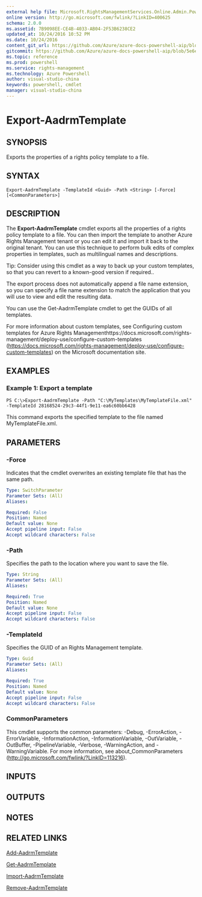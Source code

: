```yaml
---
external help file: Microsoft.RightsManagementServices.Online.Admin.PowerShell.dll-Help.xml
online version: http://go.microsoft.com/fwlink/?LinkID=400625
schema: 2.0.0
ms.assetid: 7B9098EE-CE4B-4033-AB04-2F53B6238CE2
updated_at: 10/24/2016 10:52 PM
ms.date: 10/24/2016
content_git_url: https://github.com/Azure/azure-docs-powershell-aip/blob/master/Azure%20Information%20Protection/AADRM%20Module/vlatest/Export-AadrmTemplate.md
gitcommit: https://github.com/Azure/azure-docs-powershell-aip/blob/5e6ef5e3f1d6768f64c5d14aab4fd3e58b8fa0c3/Azure%20Information%20Protection/AADRM%20Module/vlatest/Export-AadrmTemplate.md
ms.topic: reference
ms.prod: powershell
ms.service: rights-management
ms.technology: Azure Powershell
author: visual-studio-china
keywords: powershell, cmdlet
manager: visual-studio-china
---
```


# Export-AadrmTemplate

## SYNOPSIS
Exports the properties of a rights policy template to a file.

## SYNTAX

```
Export-AadrmTemplate -TemplateId <Guid> -Path <String> [-Force] [<CommonParameters>]
```

## DESCRIPTION
The **Export-AadrmTemplate** cmdlet exports all the properties of a rights policy template to a file.
You can then import the template to another Azure Rights Management tenant or you can edit it and import it back to the original tenant.
You can use this technique to perform bulk edits of complex properties in templates, such as multilingual names and descriptions.

Tip: Consider using this cmdlet as a way to back up your custom templates, so that you can revert to a known-good version if required..

The export process does not automatically append a file name extension, so you can specify a file name extension to match the application that you will use to view and edit the resulting data.

You can use the Get-AadrmTemplate cmdlet to get the GUIDs of all templates.

For more information about custom templates, see Configuring custom templates for Azure Rights Managementhttps://docs.microsoft.com/rights-management/deploy-use/configure-custom-templates (https://docs.microsoft.com/rights-management/deploy-use/configure-custom-templates) on the Microsoft documentation site.

## EXAMPLES

### Example 1: Export a template
```
PS C:\>Export-AadrmTemplate -Path "C:\MyTemplates\MyTemplateFile.xml" -TemplateId 28168524-29c3-44f1-9e11-ea6c60bb6428
```

This command exports the specified template to the file named MyTemplateFile.xml.

## PARAMETERS

### -Force
Indicates that the cmdlet overwrites an existing template file that has the same path.

```yaml
Type: SwitchParameter
Parameter Sets: (All)
Aliases: 

Required: False
Position: Named
Default value: None
Accept pipeline input: False
Accept wildcard characters: False
```

### -Path
Specifies the path to the location where you want to save the file.

```yaml
Type: String
Parameter Sets: (All)
Aliases: 

Required: True
Position: Named
Default value: None
Accept pipeline input: False
Accept wildcard characters: False
```

### -TemplateId
Specifies the GUID of an Rights Management template.

```yaml
Type: Guid
Parameter Sets: (All)
Aliases: 

Required: True
Position: Named
Default value: None
Accept pipeline input: False
Accept wildcard characters: False
```

### CommonParameters
This cmdlet supports the common parameters: -Debug, -ErrorAction, -ErrorVariable, -InformationAction, -InformationVariable, -OutVariable, -OutBuffer, -PipelineVariable, -Verbose, -WarningAction, and -WarningVariable. For more information, see about_CommonParameters (http://go.microsoft.com/fwlink/?LinkID=113216).

## INPUTS

## OUTPUTS

## NOTES

## RELATED LINKS

[Add-AadrmTemplate](./Add-AadrmTemplate.md)

[Get-AadrmTemplate](./Get-AadrmTemplate.md)

[Import-AadrmTemplate](./Import-AadrmTemplate.md)

[Remove-AadrmTemplate](./Remove-AadrmTemplate.md)


